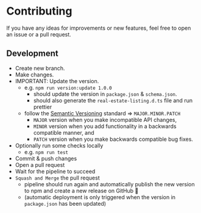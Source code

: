 # Contributing

If you have any ideas for improvements or new features, feel free to open an issue or a pull request.

## Development

- Create new branch.
- Make changes.
- IMPORTANT: Update the version.
  - e.g. `npm run version:update 1.0.0`
    - should update the version in `package.json` & `schema.json`.
    - should also generate the `real-estate-listing.d.ts` file and run prettier
  - follow the [Semantic Versioning](https://semver.org/) standard => `MAJOR.MINOR.PATCH`
    - `MAJOR` version when you make incompatible API changes,
    - `MINOR` version when you add functionality in a backwards compatible manner, and
    - `PATCH` version when you make backwards compatible bug fixes.
- Optionally run some checks locally
  - e.g. `npm run test`
- Commit & push changes
- Open a pull request
- Wait for the pipeline to succeed
- `Squash and Merge` the pull request
  - pipeline should run again and automatically publish the new version to npm and create a new release on GitHub 💪
  - (automatic deployment is only triggered when the version in `package.json` has been updated)
